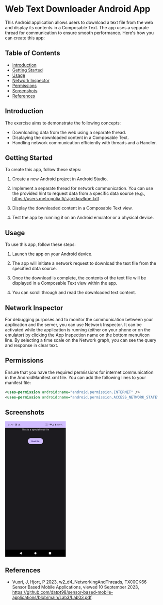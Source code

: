 # Web Text Downloader Android App

This Android application allows users to download a text file from the web and display its contents in a Composable Text. The app uses a separate thread for communication to ensure smooth performance. Here's how you can create this app:

## Table of Contents

- [Introduction](#introduction)
- [Getting Started](#getting-started)
- [Usage](#usage)
- [Network Inspector](#network-inspector)
- [Permissions](#permissions)
- [Screenshots](#screenshots)
- [References](#references)

## Introduction

The exercise aims to demonstrate the following concepts:

- Downloading data from the web using a separate thread.
- Displaying the downloaded content in a Composable Text.
- Handling network communication efficiently with threads and a Handler.

## Getting Started

To create this app, follow these steps:

1. Create a new Android project in Android Studio.

2. Implement a separate thread for network communication. You can use the provided hint to request data from a specific data source (e.g., https://users.metropolia.fi/~jarkkov/koe.txt).

3. Display the downloaded content in a Composable Text view.

4. Test the app by running it on an Android emulator or a physical device.

## Usage

To use this app, follow these steps:

1. Launch the app on your Android device.

2. The app will initiate a network request to download the text file from the specified data source.

3. Once the download is complete, the contents of the text file will be displayed in a Composable Text view within the app.

4. You can scroll through and read the downloaded text content.

## Network Inspector

For debugging purposes and to monitor the communication between your application and the server, you can use Network Inspector. It can be activated while the application is running (either on your phone or on the emulator) by clicking the App Inspection name on the bottom menu/icon line. By selecting a time scale on the Network graph, you can see the query and response in clear text.

## Permissions

Ensure that you have the required permissions for internet communication in the AndroidManifest.xml file. You can add the following lines to your manifest file:

```xml
<uses-permission android:name="android.permission.INTERNET" />
<uses-permission android:name="android.permission.ACCESS_NETWORK_STATE" />
```

## Screenshots

<div>
<img src="./screenshots/1.png" alt="1" width="200"/>
</div>

## References

- Vuori, J, Hjort, P 2023, w2_d4_NetworkingAndThreads, TX00CK66 Sensor Based Mobile Applications, viewed 10 September 2023, https://github.com/datpt98/sensor-based-mobile-applications/blob/main/Lab3/Lab03.pdf.

